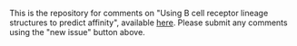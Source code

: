 This is the repository for comments on "Using B cell receptor lineage structures to predict affinity", available [here](https://arxiv.org/abs/2004.11868).
Please submit any comments using the "new issue" button above.
